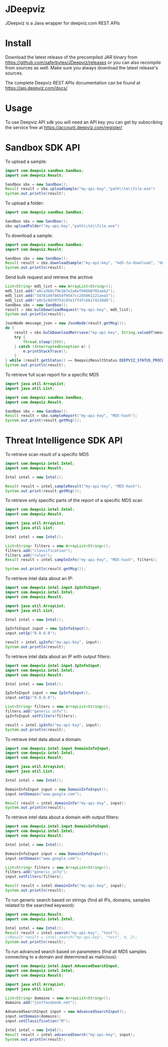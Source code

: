# JDeepviz
JDeepviz is a Java wrapper for deepviz.com REST APIs

# Install

Download the latest release of the precompiled JAR binary from https://github.com/saferbytes/JDeepviz/releases or you can also recompile from sources as well. Make sure you always download the latest release's sources.

The complete Deepviz REST APIs documentation can be found at https://api.deepviz.com/docs/

# Usage
To use Deepviz API sdk you will need an API key you can get by
subscribing the service free at https://account.deepviz.com/register/

# Sandbox SDK API

To upload a sample:

```java
import com.deepviz.sandbox.Sandbox;
import com.deepviz.Result;

Sandbox sbx = new Sandbox();
Result result = sbx.uploadSample("my-api-key","path\\to\\file.exe")
System.out.println(result);
```

To upload a folder:

```java
import com.deepviz.sandbox.Sandbox;

Sandbox sbx = new Sandbox();
sbx.uploadFolder("my-api-key","path\\to\\file.exe")
```

To download a sample:

```java
import com.deepviz.sandbox.Sandbox;
import com.deepviz.Result;

Sandbox sbx = new Sandbox();
Result result = sbx.downloadSample("my-api-key", "md5-to-download", "dest-path")
System.out.println(result);
```

Send bulk request and retrieve the archive
```java
List<String> md5_list = new ArrayList<String>();
md5_list.add("a6ca3b8c79e1b7e2a6ef046b0702aeb2");
md5_list.add("34781d4f8654f9547cc205061221aea5");
md5_list.add("a8c5c0d39753c97e1ffdfc6b17423dd6");
Sandbox sbx = new Sandbox();
result = sbx.bulkDownloadRequest("my-api-key", md5_list);
System.out.println(result);

JsonNode message_json = new JsonNode(result.getMsg());
do {
    result = sbx.bulkDownloadRetrieve("my-api-key", String.valueOf(message_json.getObject().get("id_request")), ".");
    try {
        Thread.sleep(1000);
    } catch (InterruptedException e) {
        e.printStackTrace();
    }
} while (result.getStatus() == DeepvizResultStatus.DEEPVIZ_STATUS_PROCESSING);
System.out.println(result);
```

To retrieve full scan report for a specific MD5

```java
import java.util.ArrayList;
import java.util.List;

import com.deepviz.sandbox.Sandbox;
import com.deepviz.Result;

Sandbox sbx = new Sandbox();
Result result = sbx.sampleReport("my-api-key", "MD5-hash");
System.out.print(result.getMsg());
```

# Threat Intelligence SDK API

To retrieve scan result of a specific MD5

```java
import com.deepviz.intel.Intel;
import com.deepviz.Result;

Intel intel = new Intel();

Result result = intel.sampleResult("my-api-key", "MD5-hash");
System.out.print(result.getMsg());
```

To retrieve only specific parts of the report of a specific MD5 scan

```java
import com.deepviz.intel.Intel;
import com.deepviz.Result;

import java.util.ArrayList;
import java.util.List;

Intel intel = new Intel();

List<String> filters = new ArrayList<String>();
filters.add("classification");
filters.add("rules");
Result result = intel.sampleInfo("my-api-key", "MD5-hash", filters);

System.out.println(result.getMsg());
```

To retrieve intel data about an IP:

```java
import com.deepviz.intel.input.IpInfoInput;
import com.deepviz.intel.Intel;
import com.deepviz.Result;

import java.util.ArrayList;
import java.util.List;

Intel intel = new Intel();

IpInfoInput input = new IpInfoInput();
input.setIp("8.8.8.8");

result = intel.ipInfo("my-api-key", input);
System.out.println(result);
```

To retrieve intel data about an IP with output filters:

```java
import com.deepviz.intel.input.IpInfoInput;
import com.deepviz.intel.Intel;
import com.deepviz.Result;

Intel intel = new Intel();

IpInfoInput input = new IpInfoInput();
input.setIp("8.8.8.8");

List<String> filters = new ArrayList<String>();
filters.add("generic_info");
ipInfoInput.setFilters(filters);

result = intel.ipInfo("my-api-key", input);
System.out.println(result);
```

To retrieve intel data about a domain:

```java
import com.deepviz.intel.input.DomainInfoInput;
import com.deepviz.intel.Intel;
import com.deepviz.Result;

import java.util.ArrayList;
import java.util.List;

Intel intel = new Intel();

DomainInfoInput input = new DomainInfoInput();
input.setDomain("www.google.com");

Result result = intel.domainInfo("my-api-key", input);
System.out.println(result);
```

To retrieve intel data about a domain with output filters:

```java
import com.deepviz.intel.input.DomainInfoInput;
import com.deepviz.intel.Intel;
import com.deepviz.Result;

Intel intel = new Intel();

DomainInfoInput input = new DomainInfoInput();
input.setDomain("www.google.com");

List>String> filters = new ArrayList<String>();
filters.add("generic_info");
input.setFilters(filters);

Result result = intel.domainInfo("my-api-key", input);
System.out.println(result);
```

To run generic search based on strings
(find all IPs, domains, samples related to the searched keyword):

```java
import com.deepviz.Result;
import com.deepviz.intel.Intel;

Intel intel = new Intel();
Result result = intel.search("my-api-key", "test");
//Result result = intel.search("my-api-key", "test", 0, 2);
System.out.println(result);
```

To run advanced search based on parameters
(find all MD5 samples connecting to a domain and determined as malicious):

```java
import com.deepviz.intel.input.AdvancedSearchInput;
import com.deepviz.intel.Intel;
import com.deepviz.Result;

import java.util.ArrayList;
import java.util.List;

List<String> domains = new ArrayList<String>();
domains.add("justfacebook.net");

AdvancedSearchInput input = new AdvancedSearchInput();
input.setDomain(domains);
input.setClassification("M");

Intel intel = new Intel();
Result result = intel.advancedSearch("my-api-key", input);
System.out.println(result);
```